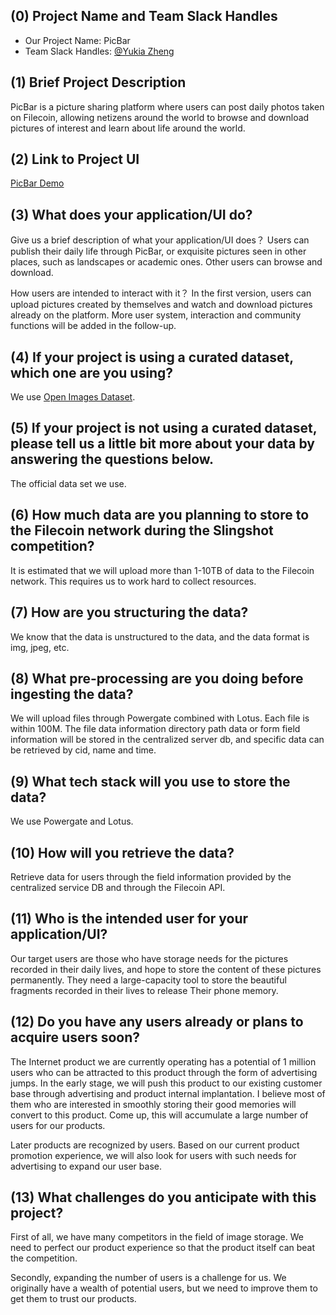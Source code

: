 ## (0) Project Name and Team Slack Handles

- Our Project Name: PicBar 
- Team Slack Handles: [@Yukia Zheng](https://Filecoinproject.slack.com/team/U01ASDJL5JT)

## (1) Brief Project Description
PicBar is a picture sharing platform where users can post daily photos taken on Filecoin, allowing netizens around the world to browse and download pictures of interest and learn about life around the world.

## (2) Link to Project UI
[PicBar Demo](https://axhub.im/ax9/2e9f2d50927c6fc2/#g=1)

## (3) What does your application/UI do?
Give us a brief description of what your application/UI does？
Users can publish their daily life through PicBar, or exquisite pictures seen in other places, such as landscapes or academic ones. Other users can browse and download.

How users are intended to interact with it？
In the first version, users can upload pictures created by themselves and watch and download pictures already on the platform. More user system, interaction and community functions will be added in the follow-up.

## (4) If your project is using a curated dataset, which one are you using?
We use [Open Images Dataset](https://storage.googleapis.com/openimages/web/index.html).

## (5) If your project is not using a curated dataset, please tell us a little bit more about your data by answering the questions below.
The official data set we use.

## (6) How much data are you planning to store to the Filecoin network during the Slingshot competition?
It is estimated that we will upload more than 1-10TB of data to the Filecoin network. This requires us to work hard to collect resources.

## (7) How are you structuring the data?
We know that the data is unstructured to the data, and the data format is img, jpeg, etc.

## (8) What pre-processing are you doing before ingesting the data?
We will upload files through Powergate combined with Lotus. Each file is within 100M. The file data information directory path data or form field information will be stored in the centralized server db, and specific data can be retrieved by cid, name and time.

## (9) What tech stack will you use to store the data?
We use Powergate and Lotus.

## (10) How will you retrieve the data?
Retrieve data for users through the field information provided by the centralized service DB and through the Filecoin API.

## (11) Who is the intended user for your application/UI?
Our target users are those who have storage needs for the pictures recorded in their daily lives, and hope to store the content of these pictures permanently. They need a large-capacity tool to store the beautiful fragments recorded in their lives to release Their phone memory.

## (12) Do you have any users already or plans to acquire users soon?
The Internet product we are currently operating has a potential of 1 million users who can be attracted to this product through the form of advertising jumps.
In the early stage, we will push this product to our existing customer base through advertising and product internal implantation. I believe most of them who are interested in smoothly storing their good memories will convert to this product. Come up, this will accumulate a large number of users for our products.

Later products are recognized by users. Based on our current product promotion experience, we will also look for users with such needs for advertising to expand our user base.

## (13) What challenges do you anticipate with this project?
First of all, we have many competitors in the field of image storage. We need to perfect our product experience so that the product itself can beat the competition.

Secondly, expanding the number of users is a challenge for us. We originally have a wealth of potential users, but we need to improve them to get them to trust our products.
